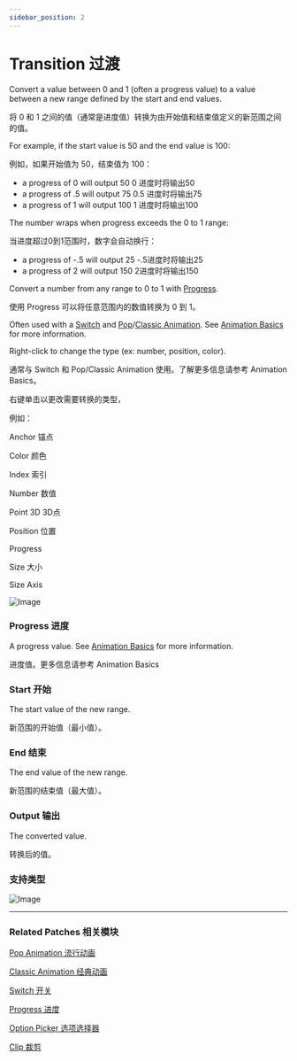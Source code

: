 ```yaml
---
sidebar_position: 2
---
```


# Transition 过渡

Convert a value between 0 and 1 (often a progress value) to a value between a new range defined by the start and end values.

将 0 和 1 之间的值（通常是进度值）转换为由开始值和结束值定义的新范围之间的值。

For example, if the start value is 50 and the end value is 100:

例如，如果开始值为 50，结束值为 100：

- a progress of 0 will output 50 0 进度时将输出50
- a progress of .5 will output 75 0.5 进度时将输出75
- a progress of 1 will output 100 1 进度时将输出100

The number wraps when progress exceeds the 0 to 1 range:

当进度超过0到1范围时，数字会自动换行：

- a progress of -.5 will output 25 -.5进度时将输出25
- a progress of 2 will output 150 2进度时将输出150

Convert a number from any range to 0 to 1 with [Progress](./Progress.md).

使用 Progress 可以将任意范围内的数值转换为 0 到 1。

Often used with a [Switch](./Switch.md) and [Pop](./../Animation/Pop%20Animation.md)/[Classic Animation](./../Animation/Classic%20Animation.md). See [Animation Basics](./../Patch%20Editor/Animations.md) for more information.

Right-click to change the type (ex: number, position, color).

通常与 Switch 和 Pop/Classic Animation 使用。了解更多信息请参考 Animation Basics。

右键单击以更改需要转换的类型，

例如：

Anchor 锚点

Color 颜色

Index 索引

Number 数值

Point 3D 3D点

Position 位置

Progress

Size 大小

Size Axis

![Image](https://s3.us-west-2.amazonaws.com/secure.notion-static.com/5a22c3b2-2dbd-4bf5-8bd0-390008390589/Untitled.png?X-Amz-Algorithm=AWS4-HMAC-SHA256&X-Amz-Content-Sha256=UNSIGNED-PAYLOAD&X-Amz-Credential=AKIAT73L2G45EIPT3X45%2F20220602%2Fus-west-2%2Fs3%2Faws4_request&X-Amz-Date=20220602T182429Z&X-Amz-Expires=86400&X-Amz-Signature=c0266e99c76eaf9ffef86ebe3874d3c2333f0f2652bf5a26e6541d852e90808d&X-Amz-SignedHeaders=host&response-content-disposition=filename%20%3D%22Untitled.png%22&x-id=GetObject)

### Progress 进度

A progress value. See [Animation Basics](./../Patch%20Editor/Animations.md) for more information.

进度值。更多信息请参考 Animation Basics

### Start 开始

The start value of the new range.

新范围的开始值（最小值）。

### End 结束

The end value of the new range.

新范围的结束值（最大值）。

### Output 输出

The converted value.

转换后的值。

### 支持类型

![Image](https://s3.us-west-2.amazonaws.com/secure.notion-static.com/6f87bb75-4730-45e3-93bf-10b0af47c241/Untitled.png?X-Amz-Algorithm=AWS4-HMAC-SHA256&X-Amz-Content-Sha256=UNSIGNED-PAYLOAD&X-Amz-Credential=AKIAT73L2G45EIPT3X45%2F20220602%2Fus-west-2%2Fs3%2Faws4_request&X-Amz-Date=20220602T182441Z&X-Amz-Expires=86400&X-Amz-Signature=0e96effbc4aeef7e3f193720c8394c5ff590958b491797a6e0b3a854332061b4&X-Amz-SignedHeaders=host&response-content-disposition=filename%20%3D%22Untitled.png%22&x-id=GetObject)

------

### Related Patches 相关模块

[Pop Animation 流行动画](./../Animation/Pop%20Animation.md)

[Classic Animation 经典动画](./../Animation/Classic%20Animation.md)

[Switch 开关](./Switch.md)

[Progress 进度](./Progress.md)

[Option Picker 选项选择器](./Option%20Picker.md)

[Clip 裁剪](./Clip.md)
